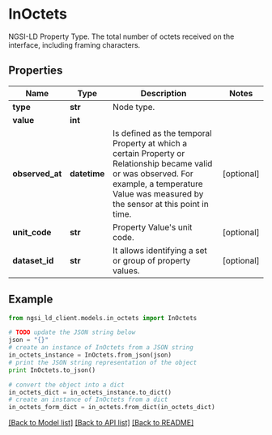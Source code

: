 # InOctets

NGSI-LD Property Type. The total number of octets received on the interface, including framing characters. 

## Properties
Name | Type | Description | Notes
------------ | ------------- | ------------- | -------------
**type** | **str** | Node type.  | 
**value** | **int** |  | 
**observed_at** | **datetime** | Is defined as the temporal Property at which a certain Property or Relationship became valid or was observed. For example, a temperature Value was measured by the sensor at this point in time.  | [optional] 
**unit_code** | **str** | Property Value&#39;s unit code.  | [optional] 
**dataset_id** | **str** | It allows identifying a set or group of property values.  | [optional] 

## Example

```python
from ngsi_ld_client.models.in_octets import InOctets

# TODO update the JSON string below
json = "{}"
# create an instance of InOctets from a JSON string
in_octets_instance = InOctets.from_json(json)
# print the JSON string representation of the object
print InOctets.to_json()

# convert the object into a dict
in_octets_dict = in_octets_instance.to_dict()
# create an instance of InOctets from a dict
in_octets_form_dict = in_octets.from_dict(in_octets_dict)
```
[[Back to Model list]](../README.md#documentation-for-models) [[Back to API list]](../README.md#documentation-for-api-endpoints) [[Back to README]](../README.md)


